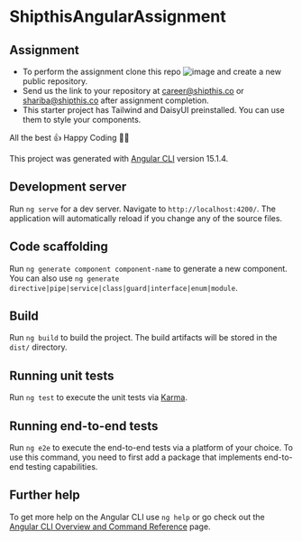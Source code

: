 # ShipthisAngularAssignment

## Assignment

- To perform the assignment clone this repo ![image](https://user-images.githubusercontent.com/15933391/216310085-05262ff3-5f94-431b-80cc-1fc02047016e.png)
and create a new public repository.
- Send us the link to your repository at career@shipthis.co or shariba@shipthis.co after assignment completion.
- This starter project has Tailwind and DaisyUI preinstalled. You can use them to style your components.

All the best 👍
Happy Coding 👩‍💻

This project was generated with [Angular CLI](https://github.com/angular/angular-cli) version 15.1.4.

## Development server

Run `ng serve` for a dev server. Navigate to `http://localhost:4200/`. The application will automatically reload if you change any of the source files.

## Code scaffolding

Run `ng generate component component-name` to generate a new component. You can also use `ng generate directive|pipe|service|class|guard|interface|enum|module`.

## Build

Run `ng build` to build the project. The build artifacts will be stored in the `dist/` directory.

## Running unit tests

Run `ng test` to execute the unit tests via [Karma](https://karma-runner.github.io).

## Running end-to-end tests

Run `ng e2e` to execute the end-to-end tests via a platform of your choice. To use this command, you need to first add a package that implements end-to-end testing capabilities.

## Further help

To get more help on the Angular CLI use `ng help` or go check out the [Angular CLI Overview and Command Reference](https://angular.io/cli) page.
